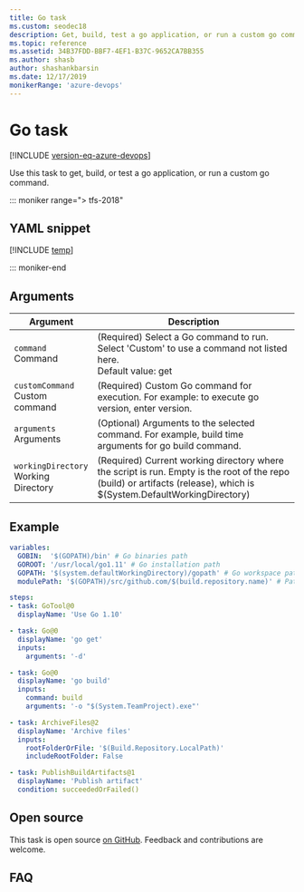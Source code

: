 ```yaml
---
title: Go task
ms.custom: seodec18
description: Get, build, test a go application, or run a custom go command.
ms.topic: reference
ms.assetid: 34B37FDD-BBF7-4EF1-B37C-9652CA7BB355
ms.author: shasb
author: shashankbarsin
ms.date: 12/17/2019
monikerRange: 'azure-devops'
---
```


# Go task

[!INCLUDE [version-eq-azure-devops](../../../includes/version-eq-azure-devops.md)]

Use this task to get, build, or test a go application, or run a custom go command.

::: moniker range="> tfs-2018"

## YAML snippet

[!INCLUDE [temp](../includes/yaml/GoV0.md)]

::: moniker-end

## Arguments

<table>
   <thead>
      <tr>
         <th>Argument</th>
         <th>Description</th>
      </tr>
   </thead>
   <tr>
      <td><code>command</code><br/>Command</td>
      <td>(Required) Select a Go command to run. Select &#39;Custom&#39; to use a command not listed here.<br/>Default value: get</td>
   </tr>
   <tr>
      <td><code>customCommand</code><br/>Custom command</td>
      <td>(Required) Custom Go command for execution. For example: to execute go version, enter version.</td>
   </tr>
   <tr>
      <td><code>arguments</code><br/>Arguments</td>
      <td>(Optional) Arguments to the selected command. For example, build time arguments for go build command.</td>
   </tr>
   <tr>
      <td><code>workingDirectory</code><br/>Working Directory</td>
      <td>(Required) Current working directory where the script is run. Empty is the root of the repo (build) or artifacts (release), which is $(System.DefaultWorkingDirectory)</td>
   </tr>
</table>

## Example

```yml
variables:
  GOBIN:  '$(GOPATH)/bin' # Go binaries path
  GOROOT: '/usr/local/go1.11' # Go installation path
  GOPATH: '$(system.defaultWorkingDirectory)/gopath' # Go workspace path
  modulePath: '$(GOPATH)/src/github.com/$(build.repository.name)' # Path to the module's code

steps:
- task: GoTool@0
  displayName: 'Use Go 1.10'

- task: Go@0
  displayName: 'go get'
  inputs:
    arguments: '-d'

- task: Go@0
  displayName: 'go build'
  inputs:
    command: build
    arguments: '-o "$(System.TeamProject).exe"'

- task: ArchiveFiles@2
  displayName: 'Archive files'
  inputs:
    rootFolderOrFile: '$(Build.Repository.LocalPath)'
    includeRootFolder: False

- task: PublishBuildArtifacts@1
  displayName: 'Publish artifact'
  condition: succeededOrFailed()
```

## Open source

This task is open source [on GitHub](https://github.com/Microsoft/azure-pipelines-tasks). Feedback and contributions are welcome.

## FAQ

<!-- BEGINSECTION class="md-qanda" -->

<!-- ENDSECTION -->
